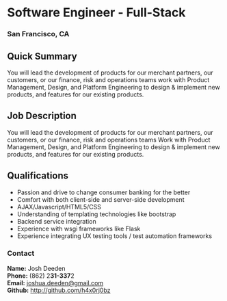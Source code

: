 # Software Engineer - Full-Stack
### San Francisco, CA

## Quick Summary
You will lead the development of products for our merchant partners, our customers, or our finance, risk and operations teams work with Product Management, Design, and Platform Engineering to design & implement new products, and features for our existing products.

## Job Description
You will lead the development of products for our merchant partners, our customers, or our finance, risk and operations teams
Work with Product Management, Design, and Platform Engineering to design & implement new products, and features for our existing products.

## Qualifications
+ Passion and drive to change consumer banking for the better
+ Comfort with both client-side and server-side development
+ AJAX/Javascript/HTML5/CSS
+ Understanding of templating technologies like bootstrap
+ Backend service integration
+ Experience with wsgi frameworks like Flask
+ Experience integrating UX testing tools / test automation frameworks

### Contact
**Name:** Josh Deeden  
**Phone:** (862) 2**31-337**2  
**Email:** joshua.deeden@gmail.com  
**Github:** http://github.com/h4x0rj0bz
